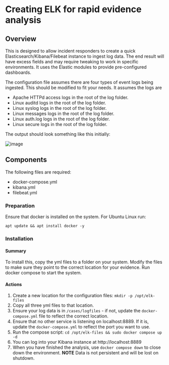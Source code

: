 # Creating ELK for rapid evidence analysis

## Overview
This is designed to allow incident responders to create a quick Elasticsearch/Kibana/Filebeat instance to ingest log data. The end result will have excess fields and may require tweaking to work in specific environments. It uses the Elastic modules to provide pre-configured dashboards.

The configuration file assumes there are four types of event logs being ingested. This should be modified to fit your needs. It assumes the logs are

- Apache HTTPd access logs in the root of the log folder.
- Linux auditd logs in the root of the log folder.
- Linux syslog logs in the root of the log folder.
- Linux messages logs in the root of the log folder.
- Linux auth.log logs in the root of the log folder.
- Linux secure logs in the root of the log folder.

The output should look something like this initially:

![image](https://github.com/TazWake/Public/assets/26778008/67e6b8ed-fbea-4767-ac8a-faac62c4ca28)


## Components
The following files are required:

- docker-compose.yml
- kibana.yml
- filebeat.yml

### Preparation
Ensure that docker is installed on the system. For Ubuntu Linux run:

`apt update && apt install docker -y`

### Installation

#### Summary
To install this, copy the yml files to a folder on your system. Modify the files to make sure they point to the correct location for your evidence. Run docker compose to start the system.

#### Actions

1. Create a new location for the configuration files: `mkdir -p /opt/elk-files`
2. Copy all three yml files to that location.
3. Ensure your log data is in `/cases/logfiles` - if not, update the `docker-compose.yml` file to reflect the correct location.
4. Ensure that no other service is listening on localhost:8889. If it is, update the `docker-compose.yml` to reflect the port you want to use.
5. Run the compose script: `cd /opt/elk-files && sudo docker compose up -d`
6. You can log into your Kibana instance at http://localhost:8889
7. When you have finished the analysis, use `docker compose down` to close down the environment. **NOTE** Data is not persistent and will be lost on shutdown.
